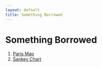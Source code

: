 ```yaml
---
layout: default
title: Something Borrowed
---
```


# Something Borrowed


1. [Paris Map](project/pa)
2. [Sankey Chart](project/sankey)
